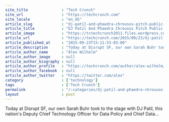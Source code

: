 ```yaml
---
site_title               : "Tech Crunch"
site_url                 : "https://techcrunch.com"
site_locale              : "en_US"
article_slug             : "dj-patil-and-phaedra-chrousos-pitch-public-service-for-technologists"
article_title            : "DJ Patil And Phaedra Chrousos Pitch Public Service For Technologists"
article_image            : "https://tctechcrunch2011.files.wordpress.com/2015/09/dj-patil-phaedra-chrousos-08.jpg?w=764&h=400&crop=1"
article_url              : "https://techcrunch.com/2015/09/23/dj-patil-and-phaedra-chrousos-pitch-public-service-for-technologists/"
article_published_at     : "2015-09-23T15:11:53-03:00"
article_description      : "Today at Disrupt SF, our own Sarah Buhr took to the stage with DJ Patil, this nation's Deputy Chief Technology Officer for Data Policy and Chief Data..."
article_author_name      : "Alex Wilhelm"
article_author_image     : null
article_author_biography : null
article_author_profile   : "https://techcrunch.com/author/alex-wilhelm/"
article_author_facebook  : null
article_author_twitter   : "https://twitter.com/alex"
category                 : ['technology']
tags                     : ['Tech Crunch']
permalink                : "/:categories/dj-patil-and-phaedra-chrousos-pitch-public-service-for-technologists/"
layout                   : post
---
```


Today at Disrupt SF, our own Sarah Buhr took to the stage with DJ Patil, this nation's Deputy Chief Technology Officer for Data Policy and Chief Data...
